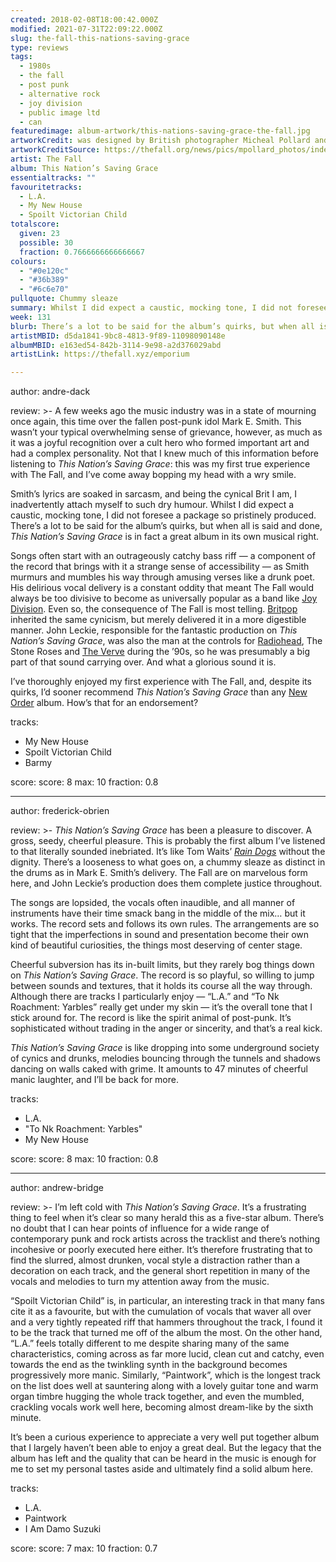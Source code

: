 ```yaml
---
created: 2018-02-08T18:00:42.000Z
modified: 2021-07-31T22:09:22.000Z
slug: the-fall-this-nations-saving-grace
type: reviews
tags:
  - 1980s
  - the fall
  - post punk
  - alternative rock
  - joy division
  - public image ltd
  - can
featuredimage: album-artwork/this-nations-saving-grace-the-fall.jpg
artworkCredit: was designed by British photographer Micheal Pollard and Danish artist Claus Castenskiold. Pollard took and manipulated the shot of central Manchester, and Castenskiold illustrated the clouds and chariot. ‘I remember showing the finished artwork to my psychologist,’ Pollard recalled. 
artworkCreditSource: https://thefall.org/news/pics/mpollard_photos/index.html
artist: The Fall
album: This Nation’s Saving Grace
essentialtracks: ""
favouritetracks:
  - L.A.
  - My New House
  - Spoilt Victorian Child
totalscore:
  given: 23
  possible: 30
  fraction: 0.7666666666666667
colours:
  - "#0e120c"
  - "#36b389"
  - "#6c6e70"
pullquote: Chummy sleaze
summary: Whilst I did expect a caustic, mocking tone, I did not foresee a package so pristinely produced. There’s a lot to be said for the album’s quirks, but when all is said and done, This Nation’s Saving Grace is in fact a great album in its own musical right.
week: 131
blurb: There’s a lot to be said for the album’s quirks, but when all is said and done, This Nation’s Saving Grace is in fact a great album in its own right.
artistMBID: d5da1841-9bc8-4813-9f89-11098090148e
albumMBID: e163ed54-842b-3114-9e98-a2d376029abd
artistLink: https://thefall.xyz/emporium

---
```


author: andre-dack

review: >-
  A few weeks ago the music industry was in a state of mourning once again, this time over the fallen post-punk idol Mark E. Smith. This wasn’t your typical overwhelming sense of grievance, however, as much as it was a joyful recognition over a cult hero who formed important art and had a complex personality. Not that I knew much of this information before listening to *This Nation’s Saving Grace*: this was my first true experience with The Fall, and I’ve come away bopping my head with a wry smile.
  
  Smith’s lyrics are soaked in sarcasm, and being the cynical Brit I am, I inadvertently attach myself to such dry humour. Whilst I did expect a caustic, mocking tone, I did not foresee a package so pristinely produced. There’s a lot to be said for the album’s quirks, but when all is said and done, *This Nation’s Saving Grace* is in fact a great album in its own musical right.

  Songs often start with an outrageously catchy bass riff — a component of the record that brings with it a strange sense of accessibility — as Smith murmurs and mumbles his way through amusing verses like a drunk poet. His delirious vocal delivery is a constant oddity that meant The Fall would always be too divisive to become as universally popular as a band like [Joy Division](/reviews/joy-division-unknown-pleasures/). Even so, the consequence of The Fall is most telling. [Britpop](/reviews/blur-modern-life-is-rubbish/) inherited the same cynicism, but merely delivered it in a more digestible manner. John Leckie, responsible for the fantastic production on *This Nation’s Saving Grace*, was also the man at the controls for [Radiohead](/reviews/radiohead-ok-computer/), The Stone Roses and [The Verve](/reviews/the-verve-urban-hymns/) during the ’90s, so he was presumably a big part of that sound carrying over. And what a glorious sound it is.
  
  I’ve thoroughly enjoyed my first experience with The Fall, and, despite its quirks, I’d sooner recommend *This Nation’s Saving Grace* than any [New Order](/reviews/new-order-power-corruption-and-lies/) album. How’s that for an endorsement?

tracks:
  - My New House
  - ­­Spoilt Victorian Child
  - ­­Barmy

score:
  score: 8
  max: 10
  fraction: 0.8

---
author: frederick-obrien

review: >-
  *This Nation’s Saving Grace* has been a pleasure to discover. A gross, seedy, cheerful pleasure. This is probably the first album I’ve listened to that literally sounded inebriated. It’s like Tom Waits’ [*Rain Dogs*](/reviews/tom-waits-rain-dogs/) without the dignity. There’s a looseness to what goes on, a chummy sleaze as distinct in the drums as in Mark E. Smith’s delivery. The Fall are on marvelous form here, and John Leckie’s production does them complete justice throughout. 
  
  The songs are lopsided, the vocals often inaudible, and all manner of instruments have their time smack bang in the middle of the mix… but it works. The record sets and follows its own rules. The arrangements are so tight that the imperfections in sound and presentation become their own kind of beautiful curiosities, the things most deserving of center stage.

  Cheerful subversion has its in-built limits, but they rarely bog things down on *This Nation’s Saving Grace*. The record is so playful, so willing to jump between sounds and textures, that it holds its course all the way through. Although there are tracks I particularly enjoy — “L.A.” and “To Nk Roachment: Yarbles” really get under my skin — it’s the overall tone that I stick around for. The record is like the spirit animal of post-punk. It’s sophisticated without trading in the anger or sincerity, and that’s a real kick.
  
  *This Nation’s Saving Grace* is like dropping into some underground society of cynics and drunks, melodies bouncing through the tunnels and shadows dancing on walls caked with grime. It amounts to 47 minutes of cheerful manic laughter, and I’ll be back for more.

tracks:
  - L.A.
  - "­­To Nk Roachment: Yarbles"
  - ­­My New House

score:
  score: 8
  max: 10
  fraction: 0.8

---
author: andrew-bridge

review: >-
  I’m left cold with *This Nation’s Saving Grace*. It’s a frustrating thing to feel when it’s clear so many herald this as a five-star album. There’s no doubt that I can hear points of influence for a wide range of contemporary punk and rock artists across the tracklist and there’s nothing incohesive or poorly executed here either. It’s therefore frustrating that to find the slurred, almost drunken, vocal style a distraction rather than a decoration on each track, and the general short repetition in many of the vocals and melodies to turn my attention away from the music.
  
  “Spoilt Victorian Child” is, in particular, an interesting track in that many fans cite it as a favourite, but with the cumulation of vocals that waver all over and a very tightly repeated riff that hammers throughout the track, I found it to be the track that turned me off of the album the most. On the other hand, “L.A.” feels totally different to me despite sharing many of the same characteristics, coming across as far more lucid, clean cut and catchy, even towards the end as the twinkling synth in the background becomes progressively more manic. Similarly, “Paintwork”, which is the longest track on the list does well at sauntering along with a lovely guitar tone and warm organ timbre hugging the whole track together, and even the mumbled, crackling vocals work well here, becoming almost dream-like by the sixth minute.
  
  It’s been a curious experience to appreciate a very well put together album that I largely haven’t been able to enjoy a great deal. But the legacy that the album has left and the quality that can be heard in the music is enough for me to set my personal tastes aside and ultimately find a solid album here.

tracks:
  - L.A.
  - ­­Paintwork
  - ­­I Am Damo Suzuki
  
score:
  score: 7
  max: 10
  fraction: 0.7
